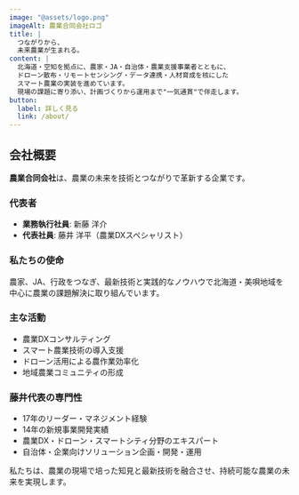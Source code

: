 ```yaml
---
image: "@assets/logo.png"
imageAlt: 農業合同会社ロゴ
title: |
  つながりから、
  未来農業が生まれる。
content: |
  北海道・空知を拠点に、農家・JA・自治体・農業支援事業者とともに、
  ドローン散布・リモートセンシング・データ連携・人材育成を核にした
  スマート農業の実装を進めています。
  現場の課題に寄り添い、計画づくりから運用まで"一気通貫"で伴走します。
button:
  label: 詳しく見る
  link: /about/
---
```


## 会社概要

**農業合同会社**は、農業の未来を技術とつながりで革新する企業です。

### 代表者

- **業務執行社員**: 新藤 洋介
- **代表社員**: 藤井 洋平（農業DXスペシャリスト）

### 私たちの使命

農家、JA、行政をつなぎ、最新技術と実践的なノウハウで北海道・美唄地域を中心に農業の課題解決に取り組んでいます。

### 主な活動

- 農業DXコンサルティング
- スマート農業技術の導入支援
- ドローン活用による農作業効率化
- 地域農業コミュニティの形成

### 藤井代表の専門性

- 17年のリーダー・マネジメント経験
- 14年の新規事業開発実績
- 農業DX・ドローン・スマートシティ分野のエキスパート
- 自治体・企業向けソリューション企画・開発・運用

私たちは、農業の現場で培った知見と最新技術を融合させ、持続可能な農業の未来を実現します。
